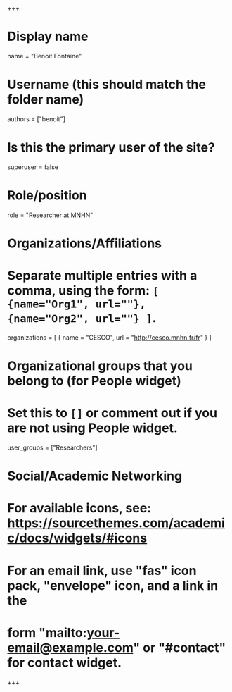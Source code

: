 +++
# Display name
name = "Benoit Fontaine"

# Username (this should match the folder name)
authors = ["benoit"]

# Is this the primary user of the site?
superuser = false 

# Role/position
role = "Researcher at MNHN"

# Organizations/Affiliations
#   Separate multiple entries with a comma, using the form: `[ {name="Org1", url=""}, {name="Org2", url=""} ]`.
organizations = [ { name = "CESCO", url = "http://cesco.mnhn.fr/fr" } ]

# Organizational groups that you belong to (for People widget)
#   Set this to `[]` or comment out if you are not using People widget.
user_groups = ["Researchers"]

# Social/Academic Networking
# For available icons, see: https://sourcethemes.com/academic/docs/widgets/#icons
#   For an email link, use "fas" icon pack, "envelope" icon, and a link in the
#   form "mailto:your-email@example.com" or "#contact" for contact widget.
+++
